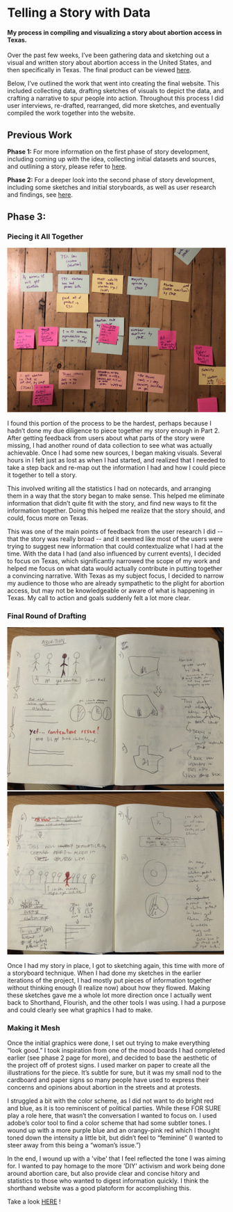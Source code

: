# Telling a Story with Data
#### My process in compiling and visualizing a story about abortion access in Texas.

Over the past few weeks, I’ve been gathering data and sketching out a visual and written story about abortion access in the United States, and then specifically in Texas. The final product can be viewed [here](https://carnegiemellon.shorthandstories.com/texas-takes-onpersonal-liberties/index.html).

Below, I’ve outlined the work that went into creating the final website. This included collecting data, drafting sketches of visuals to depict the data, and crafting a narrative to spur people into action. Throughout this process I did user interviews, re-drafted, rearranged, did more sketches, and eventually compiled the work together into the website.

## Previous Work

<b>Phase 1:</b>  For more information on the first phase of story development, including coming up with the idea, collecting initial datasets and sources, and outlining a story, please refer to [here](https://ashepper.github.io/shepperson-portfolio/abortionpart1.html).

<b>Phase 2:</b>  For a deeper look into the second phase of story development, including some sketches and initial storyboards, as well as user research and findings, see [here](https://ashepper.github.io/shepperson-portfolio/abortionpart2.html).

## Phase 3: 
### Piecing it All Together
![image](/notecards.JPG)

I found this portion of the process to be the hardest, perhaps because I hadn’t done my due diligence to piece together my story enough in Part 2. After getting feedback from users about what parts of the story were missing, I had another round of data collection to see what was actually achievable. Once I had some new sources, I began making visuals. Several hours in I felt just as lost as when I had started, and realized that I needed to take a step back and re-map out the information I had and how I could piece it together to tell a story.

This involved writing all the statistics I had on notecards, and arranging them in a way that the story began to make sense. This helped me eliminate information that didn’t quite fit with the story, and find new ways to fit the information together. Doing this helped me realize that the story should, and could, focus more on Texas. 

This was one of the main points of feedback from the user research I did -- that the story was really broad -- and it seemed like most of the users were trying to suggest new information that could contextualize what I had at the time. With the data I had (and also influenced by current events), I decided to focus on Texas, which significantly narrowed the scope of my work and helped me focus on what data would actually contribute in putting together a convincing narrative. With Texas as my subject focus, I decided to narrow my audience to those who are already sympathetic to the plight for abortion access, but may not be knowledgeable or aware of what is happening in Texas.  My call to action and goals suddenly felt a lot more clear.

### Final Round of Drafting
<p float="center">
  <img src="/sketch1.JPG" width="500" />
  <img src="/sketch2.JPG" width="500" /> 
</p>
Once I had my story in place, I got to sketching again, this time with more of a storyboard technique. When I had done my sketches in the earlier iterations of the project, I had mostly put pieces of information together without thinking enough (I realize now) about how they flowed. Making these sketches gave me a whole lot more direction once I actually went back to Shorthand, Flourish, and the other tools I was using. I had a purpose and could clearly see what graphics I had to make.

### Making it Mesh
Once the initial graphics were done, I set out trying to make everything “look good.” I took inspiration from one of the mood boards I had completed earlier (see phase 2 page for more), and decided to base the aesthetic of the project off of protest signs. I used marker on paper to create all the illustrations for the piece. It’s subtle for sure, but it was my small nod to the cardboard and paper signs so many people have used to express their concerns and opinions about abortion in the streets and at protests.

I struggled a bit with the color scheme, as I did not want to do bright red and blue, as it is too reminiscent of political parties. While these FOR SURE play a role here, that wasn’t the conversation I wanted to focus on. I used adobe’s color tool to find a color scheme that had some subtler tones. I wound up with a more purple blue and an orangy-pink red which I thought toned down the intensity a little bit, but didn’t feel to “feminine” (I wanted to steer away from this being a “woman’s issue.”)

In the end, I wound up with a 'vibe' that I feel reflected the tone I was aiming for. I wanted to pay homage to the more 'DIY' activism and work being done around abortion care, but also provide clear and concise hitory and statistics to those who wanted to digest information quickly. I think the shorthand website was a good platoform for accomplishing this. 

Take a look [HERE](https://carnegiemellon.shorthandstories.com/texas-takes-onpersonal-liberties/index.html) !


